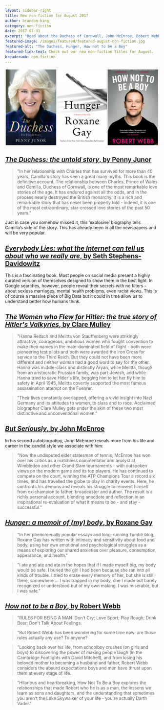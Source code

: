 ```yaml
---
layout: sidebar-right
title: New non-fiction for August 2017
author: brandon-king
category: non-fiction
date: 2017-07-31
excerpt: "Read about the Duchess of Cornwall, John McEnroe, Robert Webb and more."
featured-image: /images/featured/featured-august-non-fiction.jpg
featured-alt: "The Duchess, Hunger, How not to be a Boy"
featured-link-text: Check out our new non-fiction titles for August.
breadcrumb: non-fiction
---
```


![The Duchess, Hunger, How not to be a Boy](/images/featured/featured-august-non-fiction.jpg)

## [<cite>The Duchess: the untold story</cite>, by Penny Junor](https://suffolk.spydus.co.uk/cgi-bin/spydus.exe/ENQ/OPAC/BIBENQ?BRN=2155715)

> "In her relationship with Charles that has survived for more than 40 years, Camilla's story has seen a great many myths. This book is the definitive account. The relationship between Charles, Prince of Wales and Camilla, Duchess of Cornwall, is one of the most remarkable love stories of the age. It has endured against all the odds, and in the process nearly destroyed the British monarchy. It is a rich and remarkable story that has never been properly told - indeed, it is one of the most extraordinary, star-crossed love stories of the past 50 years."

Just in case you somehow missed it, this ‘explosive’ biography tells Camilla’s side of the story. This has already been in all the newspapers and will be very popular.

## [<cite>Everybody Lies: what the Internet can tell us about who we really are</cite>, by Seth Stephens-Davidowitz](https://suffolk.spydus.co.uk/cgi-bin/spydus.exe/ENQ/OPAC/BIBENQ?BRN=2240876)

This is a fascinating book. Most people on social media present a highly curated version of themselves designed to show them in the best light. In Google searches, however, people reveal their secrets with no filters - about sexless marriages, mental health problems, even racist views. This is of course a massive piece of Big Data but it could in time allow us to understand better how humans think.

## [<cite>The Women who Flew for Hitler: the true story of Hitler's Valkyries</cite>, by Clare Mulley](https://suffolk.spydus.co.uk/cgi-bin/spydus.exe/ENQ/OPAC/BIBENQ?BRN=2166660)

> "Hanna Reitsch and Melitta von Stauffenberg were strikingly attractive, courageous, ambitious women who fought convention to make their names in the male-dominated field of flight - both were pioneering test pilots and both were awarded the Iron Cross for service to the Third Reich. But they could not have been more different and neither woman had a good word to say for the other. Hanna was middle-class and distinctly Aryan, while Melitta, though from an aristocratic Prussian family, was part-Jewish, and while Hanna tried to save Hitler's life, begging him to let her fly him to safety in April 1945, Melitta covertly supported the most famous assassination attempt on the Fuehrer.

> "Their lives constantly overlapped, offering a vivid insight into Nazi Germany and its attitudes to women, to class and to race. Acclaimed biographer Clare Mulley gets under the skin of these two most distinctive and unconventional women."

## [<cite>But Seriously</cite>, by John McEnroe](https://suffolk.spydus.co.uk/cgi-bin/spydus.exe/ENQ/OPAC/BIBENQ?BRN=1656161)

In his second autobiograhpy, John McEnroe reveals more from his life and career in the candid style we associate with him:

> "Now the undisputed elder statesman of tennis, McEnroe has won over his critics as a matchless commentator and analyst at Wimbledon and other Grand Slam tournaments - with outspoken views on the modern game and its top players. He has continued to compete on the court, winning the ATP Champions Tour a record six times, and has travelled the globe to play in charity events. Here, he confronts his demons and reveals his struggle to reinvent himself from ex-champion to father, broadcaster and author. The result is a richly personal account, blending anecdote and reflection in an inspirational re-evaluation of what it means to be - and stay - successful."

## [<cite>Hunger: a memoir of (my) body</cite>, by Roxane Gay](https://suffolk.spydus.co.uk/cgi-bin/spydus.exe/ENQ/OPAC/BIBENQ?BRN=1977231)

> "In her phenomenally popular essays and long-running Tumblr blog, Roxane Gay has written with intimacy and sensitivity about food and body, using her own emotional and psychological struggles as a means of exploring our shared anxieties over pleasure, consumption, appearance, and health."

> "I ate and ate and ate in the hopes that if I made myself big, my body would be safe. I buried the girl I had been because she ran into all kinds of trouble. I tried to erase every memory of her, but she is still there, somewhere ... I was trapped in my body, one I made but barely recognized or understood but of my own making. I was miserable, but I was safe."

## [<cite>How not to be a Boy</cite>, by Robert Webb](https://suffolk.spydus.co.uk/cgi-bin/spydus.exe/ENQ/OPAC/BIBENQ?BRN=2185360)

> "RULES FOR BEING A MAN: Don't Cry; Love Sport; Play Rough; Drink Beer; Don't Talk About Feelings.

> "But Robert Webb has been wondering for some time now: are those rules actually any use? To anyone?

> "Looking back over his life, from schoolboy crushes (on girls and boys) to discovering the power of making people laugh (in the Cambridge Footlights with David Mitchell), and from losing his beloved mother to becoming a husband and father, Robert Webb considers the absurd expectations boys and men have thrust upon them at every stage of life.

> "Hilarious and heartbreaking, How Not To Be a Boy explores the relationships that made Robert who he is as a man, the lessons we learn as sons and daughters, and the understanding that sometimes you aren't the Luke Skywalker of your life - you're actually Darth Vader."
